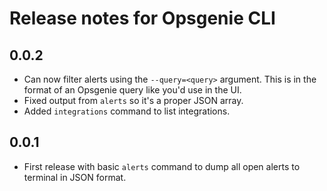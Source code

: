 # Release notes for Opsgenie CLI

## 0.0.2 

- Can now filter alerts using the `--query=<query>` argument. This is in the format of an Opsgenie query like you'd use in the UI.
- Fixed output from `alerts` so it's a proper JSON array.
- Added `integrations` command to list integrations.

## 0.0.1

- First release with basic `alerts` command to dump all open alerts to terminal in JSON format.